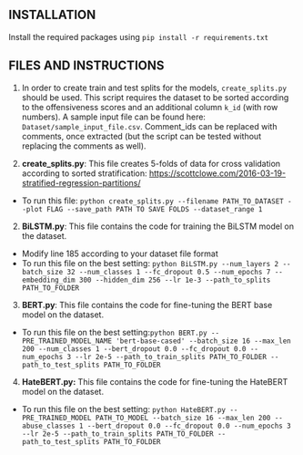 INSTALLATION
------------

Install the required packages using `pip install -r requirements.txt`


FILES AND INSTRUCTIONS
----------------------

1. In order to create train and test splits for the models, `create_splits.py` should be used. This script requires the dataset to be sorted according to the offensiveness scores and an additional column `k_id` (with row numbers). A sample input file can be found here: `Dataset/sample_input_file.csv`. Comment_ids can be replaced with comments, once extracted (but the script can be tested without replacing the comments as well).

2. **create_splits.py**: This file creates 5-folds of data for cross validation according to sorted stratification: <https://scottclowe.com/2016-03-19-stratified-regression-partitions/>
- To run this file: `python create_splits.py --filename PATH_TO_DATASET --plot FLAG --save_path PATH TO SAVE FOLDS --dataset_range 1`

2. **BiLSTM.py**: This file contains the code for training the BiLSTM model on the dataset.
- Modify line 185 according to your dataset file format
- To run this file on the best setting: `python BiLSTM.py --num_layers 2 --batch_size 32 --num_classes 1 --fc_dropout 0.5 --num_epochs 7 --embedding_dim 300 --hidden_dim 256 --lr 1e-3 --path_to_splits PATH_TO_FOLDER`

3. **BERT.py**: This file contains the code for fine-tuning the BERT base model on the dataset.
- To run this file on the best setting:`python BERT.py --PRE_TRAINED_MODEL_NAME 'bert-base-cased' --batch_size 16 --max_len 200 --num_classes 1 --bert_dropout 0.0 --fc_dropout 0.0 --num_epochs 3 --lr 2e-5 --path_to_train_splits PATH_TO_FOLDER --path_to_test_splits PATH_TO_FOLDER`

4. **HateBERT.py:** This file contains the code for fine-tuning the HateBERT model on the dataset.
- To run this file on the best setting: `python HateBERT.py --PRE_TRAINED_MODEL PATH_TO_MODEL --batch_size 16 --max_len 200 --abuse_classes 1 --bert_dropout 0.0 --fc_dropout 0.0 --num_epochs 3 --lr 2e-5 --path_to_train_splits PATH_TO_FOLDER --path_to_test_splits PATH_TO_FOLDER`

